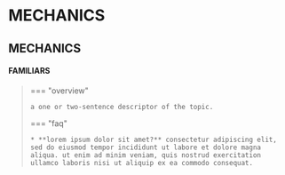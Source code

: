 # MECHANICS
## MECHANICS

#### FAMILIARS
> === "overview"
> 
>     a one or two-sentence descriptor of the topic.
>     
> === "faq"
> 
>     * **lorem ipsum dolor sit amet?** consectetur adipiscing elit, sed do eiusmod tempor incididunt ut labore et dolore magna aliqua. ut enim ad minim veniam, quis nostrud exercitation ullamco laboris nisi ut aliquip ex ea commodo consequat.